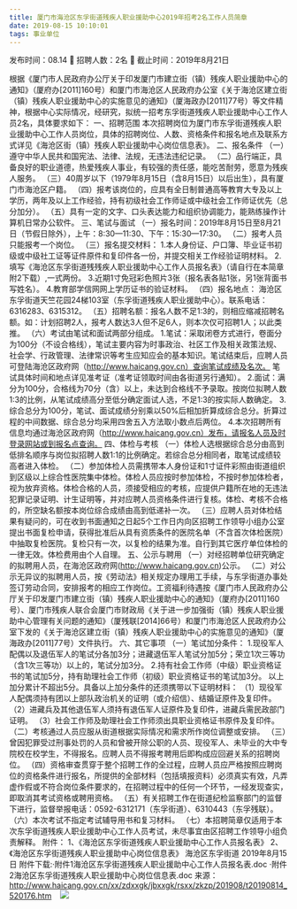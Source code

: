 ```yaml
---
title: 厦门市海沧区东孚街道残疾人职业援助中心2019年招考2名工作人员简章
date: 2019-08-15 10:10:01
tags: 事业单位
---
```

发布时间：08.14   🌟   招聘人数：2名   🌈   截止时间：2019年8月21日
<!-- more -->
根据《厦门市人民政府办公厅关于印发厦门市建立街（镇）残疾人职业援助中心的通知》（厦府办[2011]160号）和厦门市海沧区人民政府办公室《关于海沧区建立街（镇）残疾人职业援助中心的实施意见的通知》（厦海政办[2011]77号）等文件精神，根据中心实际情况，经研究，拟统一招考东孚街道残疾人职业援助中心工作人员2名，具体要求如下：
一、招聘范围
本次招聘岗位为厦门市东孚街道残疾人职业援助中心工作人员岗位，具体的招聘岗位、人数、资格条件和报名地点及联系方式详见《海沧区街（镇）残疾人职业援助中心岗位信息表》。
二、报名条件
（一）遵守中华人民共和国宪法、法律、法规，无违法违纪记录。
（二）品行端正，具备良好的职业道德，热爱残疾人事业，有较强的责任感，能吃苦耐劳，愿意为残疾人服务。
（三）40周岁以下（1979年8月15日（含8月15日）以后出生），具有厦门市海沧区户籍。
（四）报考该岗位的，应具有全日制普通高等教育大专及以上学历，两年及以上工作经验，持有初级社会工作师证或中级社会工作师证优先（总分加分）。
（五）具有一定的文字、口头表达能力和组织协调能力，能熟练操作计算机日常办公软件。
三、笔试与面试
（一）报名时间：2019年8月15日至8月21日（节假日除外），上午：8:30—11:30、下午：15:30—17:30。
（二）报考人员只能报考一个岗位。
（三）报名提交材料：
1.本人身份证、户口簿、毕业证书初级或中级社工证等证件原件和复印件各一份，并提交相关工作经验证明材料。
2.填写《海沧区东孚街道残残疾人职业援助中心工作人员报名表》（请自行在本简章附2下载）,一式两份。
3.近期1寸免冠彩色照片3张（报名表各贴1张，另1张背面书写姓名）。
4.教育部学信网网上学历证书的验证材料。
（四）报名地点：
海沧区东孚街道天竺花园24梯103室（东孚街道残疾人职业援助中心）。联系电话：6316283、6315312。
（五）招聘名额：报名人数不足1:3的，则相应缩减招聘名额。如：计划招聘2人，报考人数达3人但不足6人，则本次仅可招聘1人；以此类推。
（六）考试由笔试和面试两部分组成。
1.笔试：采取闭卷方式进行，卷面分为100分（不设合格线），笔试主要内容为时事政治、社区工作及相关政策法规、社会学、行政管理、法律常识等考生应知应会的基本知识。笔试结束后，应聘人员可登陆海沧区政府网（http://www.haicang.gov.cn）查询笔试成绩及名次。
笔试具体时间和地点详见准考证（准考证领取时间由各街道另行通知）。
2.面试：满分为100分，合格线为70分（含）以上，未达到合格线不予录取。按岗位拟聘人数1:3的比例，从笔试成绩高分至低分确定面试人选，不足1:3的按实际人数确定。
3.综合总分为100分，笔试、面试成绩分别乘以50%后相加折算成综合总分。折算过程的中间数据、综合总分均采用四舍五入方法取小数点后两位。
4.本次招聘所有信息均通过海沧区政府网（http://www.haicang.gov.cn）发布，请报名人员及时登录网站或到报名点查询。
四、体检与考核
（一）体检人选根据综合总分由高到低排名顺序与岗位拟招聘人数1:1的比例确定。若综合总分相同者，取笔试成绩较高者进入体检。
（二）参加体检人员需携带本人身份证和1寸证件彩照由街道组织到区级以上综合性医院集中体检。体检人员应按时参加体检，不按时参加体检者，视为放弃资格。体检合格的人员，须接受相应的考核，应提供户籍所在地的无违法犯罪记录证明、计生证明等，并对应聘人员资格条件进行复核。体检、考核不合格的，所空缺名额按本岗位综合成绩由高到低递补一次。
（三）应聘人员对体检结果有疑问的，可在收到书面通知之日起5个工作日内向区招聘工作领导小组办公室提出书面复检申请，获得批准后从具有资质条件的医院名单（不含首次体检医院）中抽取复检医院。复检只有一次，以复检的结果为准。自行到其它医疗单位体检的一律无效。体检费用由个人自理。
五、公示与聘用
（一）对经招聘单位研究确定的拟聘用人员，在海沧区政府网(http://www.haicang.gov.cn)公示。
（二）对公示无异议的拟聘用人员，按《劳动法》相关规定办理用工手续，与东孚街道办事处签订劳动合同，安排报考的相应工作岗位。工资福利待遇按《厦门市人民政府办公厅关于印发厦门市建立街（镇）残疾人职业援助中心的通知》（厦府办[2011]160号）、厦门市残疾人联合会厦门市财政局《关于进一步加强街（镇）残疾人职业援助中心管理有关问题的通知》（厦残联[2014]66号）和厦门市海沧区人民政府办公室下发的《关于海沧区建立街（镇）残疾人职业援助中心的实施意见的通知》（厦海政办[2011]77号）文件执行。
六、其它事项
（一）笔试加分条件：
1.现役军人配偶以及退伍军人的笔试分各加3分；进藏退伍军人笔试分加5分；荣立1次三等功（含1次三等功）以上的，笔试分加3分。
2.持有社会工作师（中级）职业资格证书的笔试加5分，持有助理社会工作师（初级）职业资格证书的笔试加3分。
以上加分累计不超出5分。具备以上加分条件的还须携带以下证明材料：
（1）现役军人配偶须持有团以上部队政治机关的证明（或介绍信）、结婚证原件及复印件。
（2）进藏兵及其他退伍军人须持有退伍军人证原件及复印件，进藏兵需民政部门证明。
（3）社会工作师及助理社会工作师须出具职业资格证书原件及复印件。
（二）考核通过人员应服从街道根据实际情况和需求所作岗位调整或安排。
（三）曾因犯罪受过刑事处罚的人员和曾被开除公职的人员、现役军人、未毕业的大中专院校在校学生，不得报名。应聘人员不得报考聘用后即构成应回避关系的招聘岗位。
（四）资格审查贯穿于整个招聘工作的全过程，应聘人员应严格按照应聘岗位的资格条件进行报名，所提供的全部材料（包括填报资料）必须真实有效，凡弄虚作假或不符合岗位条件要求的，在招聘过程中的任何一个环节，一经发现查实，即取消其考试资格或聘用资格。
（五）有关招聘工作在街道纪检监察部门的监督下进行，监督举报电话：0592-6312171（东孚街道）、6310443（东孚残联）。
（六）本次考试不指定考试辅导用书和复习材料。
（七）本招聘简章仅适用于本次东孚街道残疾人职业援助中心工作人员考试，未尽事宜由区招聘工作领导小组负责解释。
附件：
1、《海沧区东孚街道残疾人职业援助中心工作人员报名表》
2、《海沧区东孚街道残疾人职业援助中心岗位信息表》
海沧区东孚街道
2019年8月15日
附件下载:·附件1海沧区东孚街道残疾人职业援助中心工作人员报名表.doc
·附件2海沧区东孚街道残疾人职业援助中心岗位信息表.doc
来源：
http://www.haicang.gov.cn/xx/zdxxgk/jbxxgk/rsxx/zkzp/201908/t20190814_520176.htm
 
 ![](https://cdn.weiweiblog.cn/20181015134814.png)